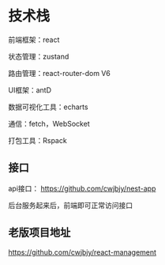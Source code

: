 # 技术栈

前端框架：react 

状态管理：zustand

路由管理：react-router-dom V6 

UI框架：antD 

数据可视化工具：echarts 

通信：fetch，WebSocket

打包工具：Rspack

## 接口

api接口： https://github.com/cwjbjy/nest-app

后台服务起来后，前端即可正常访问接口

## 老版项目地址

https://github.com/cwjbjy/react-management
